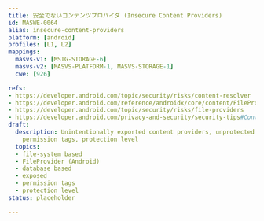 ```yaml
---
title: 安全でないコンテンツプロバイダ (Insecure Content Providers)
id: MASWE-0064
alias: insecure-content-providers
platform: [android]
profiles: [L1, L2]
mappings:
  masvs-v1: [MSTG-STORAGE-6]
  masvs-v2: [MASVS-PLATFORM-1, MASVS-STORAGE-1]
  cwe: [926]

refs:
- https://developer.android.com/topic/security/risks/content-resolver
- https://developer.android.com/reference/androidx/core/content/FileProvider
- https://developer.android.com/topic/security/risks/file-providers
- https://developer.android.com/privacy-and-security/security-tips#ContentProviders
draft:
  description: Unintentionally exported content providers, unprotected content providers,
    permission tags, protection level
  topics:
  - file-system based
  - FileProvider (Android)
  - database based
  - exposed
  - permission tags
  - protection level
status: placeholder

---
```

